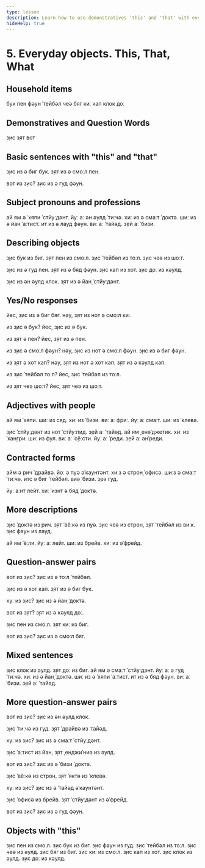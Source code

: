 ```yaml
---
type: lesson
description: Learn how to use demonstratives 'this' and 'that' with everyday objects, and practice asking 'what' questions to identify items around you
hideHelp: true
---
```


# 5. Everyday objects. This, That, What

## Household items

бук
пен
фəун
ˈтейбəл
чеə
бяг
киː
кап
клок
доː

## Demonstratives and Question Words

з̣ис
з̣ят
вот

## Basic sentences with "this" and "that"

з̣ис из ə биг бук.
з̣ят из ə смоːл пен.

вот из з̣ис?
з̣ис из ə гуд фəун.

## Subject pronouns and professions

ай ям ə ˈхяпи ˈстйуːдəнт.
йуː аː əн əулд ˈтиːчə.
хиː из ə смаːт ˈдоктə.
шиː из ə йан̣ ˈаːтист.
ит из ə лауд фəун.
виː аː ˈтайəд.
з̣ей аː ˈбизи.

## Describing objects

з̣ис бук из биг.
з̣ят пен из смоːл.
з̣ис ˈтейбəл из тоːл.
з̣ис чеə из шоːт.

з̣ис из ə гуд пен.
з̣ят из ə бяд фəун.
з̣ис кап из хот.
з̣ис доː из кəулд.

з̣ис из əн əулд клок.
з̣ят из ə йан̣ ˈстйуːдəнт.

## Yes/No responses

йес, з̣ис из ə биг бяг.
нəу, з̣ят из нот ə смоːл киː.

из з̣ис ə бук?
йес, з̣ис из ə бук.

из з̣ят ə пен?
йес, з̣ят из ə пен.

из з̣ис ə смоːл фəун?
нəу, з̣ис из нот ə смоːл фəун.
з̣ис из ə биг фəун.

из з̣ят ə хот кап?
нəу, з̣ят из нот ə хот кап.
з̣ят из ə кəулд кап.

из з̣ис ˈтейбəл тоːл?
йес, з̣ис ˈтейбəл из тоːл.

из з̣ят чеə шоːт?
йес, з̣ят чеə из шоːт.

## Adjectives with people

ай ям ˈхяпи.
шиː из сяд.
хиː из ˈбизи.
виː аː фриː.
йуː аː смаːт.
шиː из ˈклевə.

з̣ис ˈстйуːдəнт из нот ˈстйуːпид.
з̣ей аː ˈтайəд.
ай ям ˌенəˈджетик.
хиː из ˈхан̣гри.
шиː из фул.
виː аː ˈс̣ёːсти.
йуː аː ˈреди.
з̣ей аː анˈреди.

## Contracted forms

айм ə рич ˈдрайвə.
йоː ə пуə əˈкаунтəнт.
хиːз ə строн̣ ˈофисə.
шиːз ə смаːт ˈтиːчə.
итс ə биг ˈтейбəл.
виə ˈбизи.
з̣еə гуд.

йуː аːнт лейт.
хиː ˈизнт ə бяд ˈдоктə.

## More descriptions

з̣ис ˈдоктə из рич.
з̣ят ˈвёːкə из пуə.
з̣ис чеə из строн̣.
з̣ят ˈтейбəл из виːк.
з̣ис фəун из лауд.

ай ям ˈёːли.
йуː аː лейт.
шиː из брейв.
хиː из əˈфрейд.

## Question-answer pairs

вот из з̣ис?
з̣ис из ə тоːл ˈтейбəл.

з̣ис из ə хот кап.
з̣ят из ə биг бук.

хуː из з̣ис?
з̣ис из ə йан̣ ˈдоктə.

вот из з̣ят?
з̣ят из ə кəулд доː.

з̣ис пен из смоːл.
з̣ят киː из биг.

вот из з̣ис?
з̣ис из ə смоːл бяг.

## Mixed sentences

з̣ис клок из əулд.
з̣ят доː из биг.
ай ям ə смаːт ˈстйуːдəнт.
йуː аː ə гуд ˈтиːчə.
хиː из ə йан̣ ˈдоктə.
шиː из ə ˈхяпи ˈаːтист.
ит из ə бяд фəун.
виː аː ˈбизи.
з̣ей аː ˈтайəд.

## More question-answer pairs

вот из з̣ис?
з̣ис из əн əулд клок.

з̣ис ˈтиːчə из гуд.
з̣ят ˈдрайвə из ˈтайəд.

хуː из з̣ис?
з̣ис из ə смаːт ˈстйуːдəнт.

з̣ис ˈаːтист из йан̣.
з̣ят ˌенджиˈниə из əулд.

вот из з̣ис?
з̣ис из ə ˈбизи ˈдоктə.

з̣ис ˈвёːкə из строн̣.
з̣ят ˈяктə из ˈклевə.

хуː из з̣ис?
з̣ис из ə ˈтайəд əˈкаунтəнт.

з̣ис ˈофисə из брейв.
з̣ят ˈстйуːдəнт из əˈфрейд.

вот из з̣ис?
з̣ис из ə гуд фəун.

## Objects with "this"

з̣ис пен из смоːл.
з̣ис бук из биг.
з̣ис фəун из гуд.
з̣ис ˈтейбəл из тоːл.
з̣ис чеə из əулд.
з̣ис бяг из биг.
з̣ис киː из смоːл.
з̣ис кап из хот.
з̣ис клок из əулд.
з̣ис доː из кəулд.
